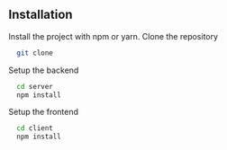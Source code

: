 ## Installation

Install the project with npm or yarn.
Clone the repository

```bash
  git clone 
```

Setup the backend

```bash
  cd server
  npm install
```

Setup the frontend

```bash
  cd client
  npm install 
```